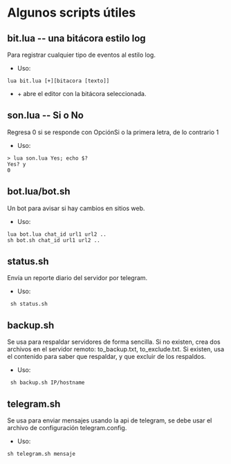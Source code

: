 # Algunos scripts útiles

## bit.lua -- una bitácora estilo log
Para registrar cualquier tipo de eventos al estilo log.
- Uso:
```
lua bit.lua [+][bitacora [texto]]
```

 - \+ abre el editor con la bitácora seleccionada.

## son.lua -- Si o No
Regresa 0 si se responde con OpciónSi o la primera letra, de lo contrario 1
- Uso: 
```
> lua son.lua Yes; echo $?
Yes? y
0
```
## bot.lua/bot.sh
Un bot para avisar si hay cambios en sitios web. 
 - Uso:
 ```
lua bot.lua chat_id url1 url2 ..
sh bot.sh chat_id url1 url2 ..
```
## status.sh
Envía un reporte diario del servidor por telegram.
- Uso:
```
 sh status.sh
```
## backup.sh
Se usa para respaldar servidores de forma sencilla. Si no existen, crea dos archivos en el servidor remoto: to_backup.txt, to_exclude.txt. Si existen, usa el contenido para saber que respaldar, y que excluir de los respaldos.
- Uso:
```
 sh backup.sh IP/hostname
```

## telegram.sh
Se usa para enviar mensajes usando la api de telegram, se debe usar el archivo de configuración telegram.config.
- Uso:
```
sh telegram.sh mensaje
```
